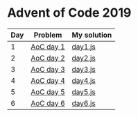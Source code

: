 # Advent of Code 2019

Day | Problem | My solution
----|---------|------------
1|[AoC day 1](https://adventofcode.com/2019/day/1) | [day1.js](https://github.com/Corey-Lamb/AoC2019/blob/master/day1/day1.js)
2|[AoC day 2](https://adventofcode.com/2019/day/2) | [day2.js](https://github.com/Corey-Lamb/AoC2019/blob/master/day2/day2.js)
3|[AoC day 3](https://adventofcode.com/2019/day/3) | [day3.js](https://github.com/Corey-Lamb/AoC2019/blob/master/day3/day3.js)
4|[AoC day 4](https://adventofcode.com/2019/day/4) | [day4.js](https://github.com/Corey-Lamb/AoC2019/blob/master/day4/day4.js)
5|[AoC day 5](https://adventofcode.com/2019/day/5) | [day5.js](https://github.com/Corey-Lamb/AoC2019/blob/master/day5/day5.js)
6|[AoC day 6](https://adventofcode.com/2019/day/6) | [day6.js](https://github.com/Corey-Lamb/AoC2019/blob/master/day6/day6.js)